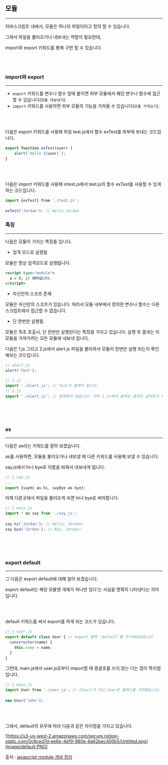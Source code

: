 ## 모듈

---

자바스크립트 내에서, 모듈은 하나의 파일이라고 정의 할 수 있습니다.

그래서 파일을 불러오거나 내보내는 역할이 필요한데, 

import와 export 키워드를 통해 구현 할 수 있습니다.

<br><br>
### import와 export

---

- `export` 키워드를 변수나 함수 앞에 붙이면 외부 모듈에서 해당 변수나 함수에 접근할 수 있습니다(`모듈 내보내기`).
- `import` 키워드를 사용하면 외부 모듈의 기능을 가져올 수 있습니다(`모듈 가져오기`).

<br><br>

다음은 export 키워드를 사용해 파일 test.js에서 함수 exTest를 외부에 보내는 코드입니다.

```jsx
export function exTest(user) {
	alert(`Hello ${user}`);
}
```

<br><br>

다음은 import 키워드를 사용해 intest.js에서 test.js의 함수 exTest를 사용할 수 있게 하는 코드입니다.

```jsx
import {exTest} from './test.js';

exTest('Jordan'); // Hello Jordan
```

### 특징

---

다음은 모듈이 가지는 특징들 입니다.

- 엄격 모드로 실행됨

모듈은 항상 엄격모드로 실행됩니다.

```jsx
<script type="module">
  a = 5; // 에러입니다.
</script>
```

- 자신만의 스코프 존재

모듈은 자신만의 스코프가 있습니다. 따라서 모듈 내부에서 정의한 변수나 함수는 다른 스크립트에서 접근할 수 없습니다.

- 단 한번만 실행됨

모듈은 최초 호출시, 단 한번만 실행된다는 특징을 가지고 있습니다. 실행 후 결과는 이 모듈을 가져가려는 모든 모듈에 내보내 집니다.

다음은 1.js 그리고 2.js에서 alert.js 파일을 불러와서 모듈이 한번만 실행 되는지 확인해보는 코드입니다. 

```jsx
// alert.js
alert('Test');
```

```jsx
// 1.js
import './alert.js'; // Test가 출력이 됩니다.
// 2.js
import './alert.js'; // 발생하지 않습니다. 이미 1.js에서 출력된 결과만 남아있기 때문입니다.
```

<br><br><br>

### as

---

다음은 as라는 키워드를 알아 보겠습니다.

as를 사용하면, 모듈을 불러오거나 내보낼 때 다른 키워드를 사용해 보낼 수 있습니다.

say.js에서 hi나 bye로 이름을 바꿔서 내보내게 됩니다.

```jsx
// 📁 say.js
...
export {sayHi as hi, sayBye as bye};
```

이제 다른곳에서 파일을 불러오게 되면 hi나 bye로 써야합니다.

```jsx
// 📁 main.js
import * as say from './say.js';

say.hi('Jordan'); // Hello, Jordan!
say.bye('Jordan'); // Bye, Jordan!
```

<br><br><br>

### export default

---

그 다음은 export default에 대해 알아 보겠습니다.

export default는 해당 모듈엔 개체가 하나만 있다’는 사실을 명확히 나타낸다는 의미입니다.

<br><br>

default 키워드를 써서 export를 하게 되는 코드가 있습니다.

```jsx
// 📁 user.js
export default class User { // export 옆에 'default'를 추가해보았습니다.
  constructor(name) {
    this.name = name;
  }
}
```

그런데, main.js에서 user.js로부터 import할 때 중괄호를 쓰지 않는 다는 점이 특이점입니다.

```jsx
// 📁 main.js
import User from './user.js'; // {User}가 아닌 User로 클래스를 가져왔습니다.

new User('John');
```

<br><br>

그래서, default의 유무에 따라 다음과 같은 차이점을 가지고 있습니다.

![https://s3-us-west-2.amazonaws.com/secure.notion-static.com/0c8ced7d-ee8e-4ef9-980e-6a62bec450b5/Untitled.png](image/default.PNG)

출처 : [javascript module 개념 정리](https://ko.javascript.info/import-export)